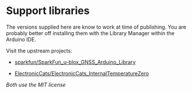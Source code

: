 # Support libraries

The versions supplied here are know to work at time of publishing.
You are probably better off installing them with the Library Manager within the Arduino IDE.


Visit the upstream projects:

* [sparkfun/SparkFun_u-blox_GNSS_Arduino_Library](https://github.com/sparkfun/SparkFun_u-blox_GNSS_Arduino_Library)

* [ElectronicCats/ElectronicCats_InternalTemperatureZero](https://github.com/ElectronicCats/ElectronicCats_InternalTemperatureZero)


_Both use the MIT license_
